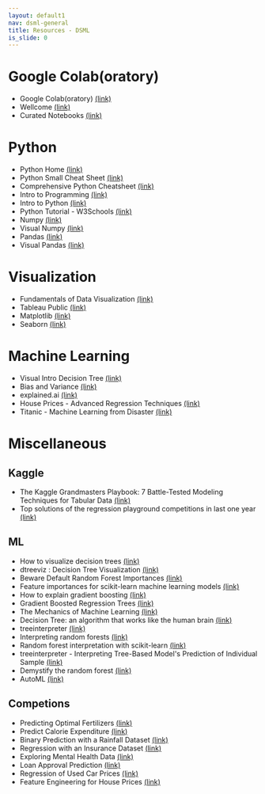 ```yaml
---
layout: default1
nav: dsml-general
title: Resources - DSML
is_slide: 0
---
```

# Google Colab(oratory)
- Google Colab(oratory) 
[(link)](https://colab.google/)
- Wellcome
[(link)](https://colab.research.google.com/?hl=en)
- Curated Notebooks
[(link)](https://colab.google/notebooks/)

# Python
- Python Home
[(link)](https://www.python.org/)
- Python Small Cheat Sheet
[(link)](https://www.tunnelsup.com/images/PythonCheatSheet.png)
- Comprehensive Python Cheatsheet
[(link)](https://github.com/gto76/python-cheatsheet)
- Intro to Programming
[(link)](https://www.kaggle.com/learn/intro-to-programming)
- Intro to Python
[(link)](https://www.kaggle.com/learn/python)
- Python Tutorial - W3Schools
[(link)](https://www.w3schools.com/python/)
- Numpy
[(link)](https://numpy.org/doc/stable/index.html)
- Visual Numpy
[(link)](http://jalammar.github.io/visual-numpy/)
- Pandas
[(link)](https://pandas.pydata.org/docs/index.html)
- Visual Pandas
[(link)](http://jalammar.github.io/gentle-visual-intro-to-data-analysis-python-pandas/)

# Visualization
- Fundamentals of Data Visualization
[(link)](https://clauswilke.com/dataviz/index.html)
- Tableau Public
[(link)](https://www.tableau.com/products/public)
- Matplotlib
[(link)](https://matplotlib.org/stable/index.html)
- Seaborn
[(link)](https://seaborn.pydata.org/)

# Machine Learning
- Visual Intro Decision Tree
[(link)](http://www.r2d3.us/visual-intro-to-machine-learning-part-1/)
- Bias and Variance
[(link)](http://www.r2d3.us/visual-intro-to-machine-learning-part-2/)
- explained.ai
[(link)](https://explained.ai/)
- House Prices - Advanced Regression Techniques
[(link)](https://www.kaggle.com/competitions/house-prices-advanced-regression-techniques)
- Titanic - Machine Learning from Disaster
[(link)](https://www.kaggle.com/c/titanic)

<div class="ic-gap-700"></div>

# Miscellaneous
## Kaggle
- The Kaggle Grandmasters Playbook: 7 Battle-Tested Modeling Techniques for Tabular Data
[(link)](https://developer.nvidia.com/blog/the-kaggle-grandmasters-playbook-7-battle-tested-modeling-techniques-for-tabular-data/)
- Top solutions of the regression playground competitions in last one year 
[(link)](https://www.kaggle.com/competitions/playground-series-s4e9/discussion/531381)

## ML
- How to visualize decision trees
[(link)](https://explained.ai/decision-tree-viz/index.html)
- dtreeviz : Decision Tree Visualization
[(link)](https://github.com/parrt/dtreeviz)
- Beware Default Random Forest Importances
[(link)](https://explained.ai/rf-importance/index.html)
- Feature importances for scikit-learn machine learning models
[(link)](https://github.com/parrt/random-forest-importances)
- How to explain gradient boosting
[(link)](https://explained.ai/gradient-boosting/index.html)
- Gradient Boosted Regression Trees
[(link)](https://www.datarobot.com/blog/gradient-boosted-regression-trees/)
- The Mechanics of Machine Learning
[(link)](https://mlbook.explained.ai/)
- Decision Tree: an algorithm that works like the human brain
[(link)](https://medium.com/data-science/decision-tree-an-algorithm-that-works-like-the-human-brain-8bc0652f1fc6)
- treeinterpreter
[(link)](https://pypi.org/project/treeinterpreter/)
- Interpreting random forests
[(link)](https://blog.datadive.net/interpreting-random-forests/)
- Random forest interpretation with scikit-learn
[(link)](https://blog.datadive.net/random-forest-interpretation-with-scikit-learn/)
- treeinterpreter - Interpreting Tree-Based Model's Prediction of Individual Sample
[(link)](https://coderzcolumn.com/tutorials/machine-learning/treeinterpreter-interpreting-tree-based-models-prediction-of-individual-sample)
- Demystify the random forest
[(link)](https://www.kaggle.com/code/akashram/demystify-the-random-forest)
- AutoML
[(link)](https://www.automl.org/automl/)

## Competions
- Predicting Optimal Fertilizers
[(link)](https://www.kaggle.com/competitions/playground-series-s5e6)
- Predict Calorie Expenditure
[(link)](https://www.kaggle.com/competitions/playground-series-s5e5)
- Binary Prediction with a Rainfall Dataset
[(link)](https://www.kaggle.com/competitions/playground-series-s5e3/leaderboard)
- Regression with an Insurance Dataset
[(link)](https://www.kaggle.com/competitions/playground-series-s4e12/overview)
- Exploring Mental Health Data
[(link)](https://www.kaggle.com/competitions/playground-series-s4e11/overview)
- Loan Approval Prediction
[(link)](https://www.kaggle.com/competitions/playground-series-s4e10)
- Regression of Used Car Prices
[(link)](https://www.kaggle.com/competitions/playground-series-s4e9/overview)
- Feature Engineering for House Prices
[(link)](https://www.kaggle.com/code/ryanholbrook/feature-engineering-for-house-prices)





